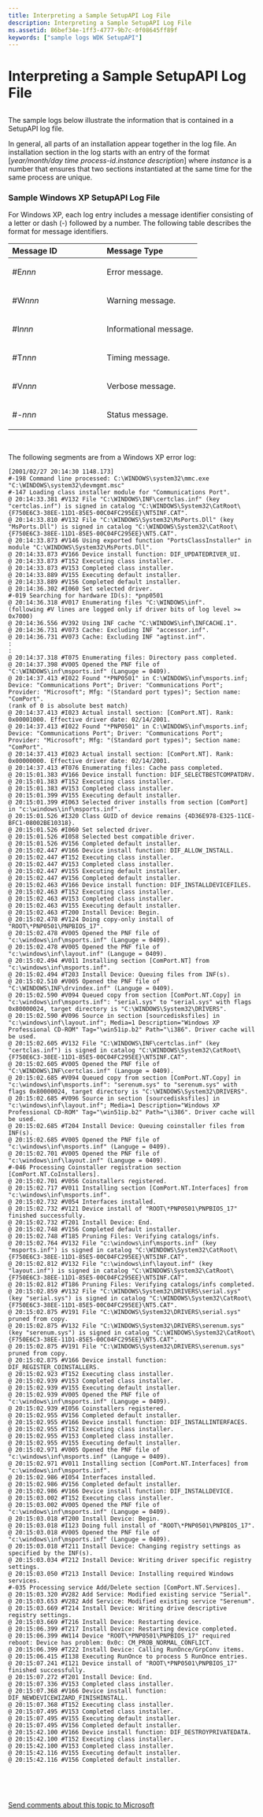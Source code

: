 ```yaml
---
title: Interpreting a Sample SetupAPI Log File
description: Interpreting a Sample SetupAPI Log File
ms.assetid: 86bef34e-1ff3-4777-9b7c-0f08645ff89f
keywords: ["sample logs WDK SetupAPI"]
---
```


# Interpreting a Sample SetupAPI Log File


## <a href="" id="ddk-interpreting-a-sample-setupapi-log-file-dg"></a>


The sample logs below illustrate the information that is contained in a SetupAPI log file.

In general, all parts of an installation appear together in the log file. An installation section in the log starts with an entry of the format \[*year/month/day time process-id.instance description*\] where *instance* is a number that ensures that two sections instantiated at the same time for the same process are unique.

### <a href="" id="ddk-sample-windows-xp-setupapi-log-file-dg"></a>Sample Windows XP SetupAPI Log File

For Windows XP, each log entry includes a message identifier consisting of a letter or dash (-) followed by a number. The following table describes the format for message identifiers.

<table>
<colgroup>
<col width="50%" />
<col width="50%" />
</colgroup>
<thead>
<tr class="header">
<th align="left">Message ID</th>
<th align="left">Message Type</th>
</tr>
</thead>
<tbody>
<tr class="odd">
<td align="left"><p>#E<em>nnn</em></p></td>
<td align="left"><p>Error message.</p></td>
</tr>
<tr class="even">
<td align="left"><p>#W<em>nnn</em></p></td>
<td align="left"><p>Warning message.</p></td>
</tr>
<tr class="odd">
<td align="left"><p>#I<em>nnn</em></p></td>
<td align="left"><p>Informational message.</p></td>
</tr>
<tr class="even">
<td align="left"><p>#T<em>nnn</em></p></td>
<td align="left"><p>Timing message.</p></td>
</tr>
<tr class="odd">
<td align="left"><p>#V<em>nnn</em></p></td>
<td align="left"><p>Verbose message.</p></td>
</tr>
<tr class="even">
<td align="left"><p>#-<em>nnn</em></p></td>
<td align="left"><p>Status message.</p></td>
</tr>
</tbody>
</table>

 

The following segments are from a Windows XP error log:

```
[2001/02/27 20:14:30 1148.173]
#-198 Command line processed: C:\WINDOWS\system32\mmc.exe "C:\WINDOWS\system32\devmgmt.msc" 
#-147 Loading class installer module for "Communications Port".
@ 20:14:33.381 #V132 File "C:\WINDOWS\INF\certclas.inf" (key "certclas.inf") is signed in catalog "C:\WINDOWS\System32\CatRoot\{F750E6C3-38EE-11D1-85E5-00C04FC295EE}\NT5INF.CAT".
@ 20:14:33.810 #V132 File "C:\WINDOWS\System32\MsPorts.Dll" (key "MsPorts.Dll") is signed in catalog "C:\WINDOWS\System32\CatRoot\{F750E6C3-38EE-11D1-85E5-00C04FC295EE}\NT5.CAT".
@ 20:14:33.873 #V146 Using exported function "PortsClassInstaller" in module "C:\WINDOWS\System32\MsPorts.Dll".
@ 20:14:33.873 #V166 Device install function: DIF_UPDATEDRIVER_UI.
@ 20:14:33.873 #T152 Executing class installer.
@ 20:14:33.873 #V153 Completed class installer.
@ 20:14:33.889 #V155 Executing default installer.
@ 20:14:33.889 #V156 Completed default installer.
@ 20:14:36.302 #I060 Set selected driver.
#-019 Searching for hardware ID(s): *pnp0501
@ 20:14:36.318 #V017 Enumerating files "C:\WINDOWS\inf".
(following #V lines are logged only if driver bits of log level >= 0x7000)
@ 20:14:36.556 #V392 Using INF cache "C:\WINDOWS\inf\INFCACHE.1".
@ 20:14:36.731 #V073 Cache: Excluding INF "accessor.inf".
@ 20:14:36.731 #V073 Cache: Excluding INF "agtinst.inf".
:
:
@ 20:14:37.318 #T075 Enumerating files: Directory pass completed.
@ 20:14:37.398 #V005 Opened the PNF file of "C:\WINDOWS\inf\msports.inf" (Languge = 0409).
@ 20:14:37.413 #I022 Found "*PNP0501" in C:\WINDOWS\inf\msports.inf; Device: "Communications Port"; Driver: "Communications Port"; Provider: "Microsoft"; Mfg: "(Standard port types)"; Section name: "ComPort".
(rank of 0 is absolute best match)
@ 20:14:37.413 #I023 Actual install section: [ComPort.NT]. Rank: 0x00001000. Effective driver date: 02/14/2001.
@ 20:14:37.413 #I022 Found "*PNP0501" in C:\WINDOWS\inf\msports.inf; Device: "Communications Port"; Driver: "Communications Port"; Provider: "Microsoft"; Mfg: "(Standard port types)"; Section name: "ComPort".
@ 20:14:37.413 #I023 Actual install section: [ComPort.NT]. Rank: 0x00000000. Effective driver date: 02/14/2001.
@ 20:14:37.413 #T076 Enumerating files: Cache pass completed.
@ 20:15:01.383 #V166 Device install function: DIF_SELECTBESTCOMPATDRV.
@ 20:15:01.383 #T152 Executing class installer.
@ 20:15:01.383 #V153 Completed class installer.
@ 20:15:01.399 #V155 Executing default installer.
@ 20:15:01.399 #I063 Selected driver installs from section [ComPort] in "c:\windows\inf\msports.inf".
@ 20:15:01.526 #I320 Class GUID of device remains {4D36E978-E325-11CE-BFC1-08002BE10318}.
@ 20:15:01.526 #I060 Set selected driver.
@ 20:15:01.526 #I058 Selected best compatible driver.
@ 20:15:01.526 #V156 Completed default installer.
@ 20:15:02.447 #V166 Device install function: DIF_ALLOW_INSTALL.
@ 20:15:02.447 #T152 Executing class installer.
@ 20:15:02.447 #V153 Completed class installer.
@ 20:15:02.447 #V155 Executing default installer.
@ 20:15:02.447 #V156 Completed default installer.
@ 20:15:02.463 #V166 Device install function: DIF_INSTALLDEVICEFILES.
@ 20:15:02.463 #T152 Executing class installer.
@ 20:15:02.463 #V153 Completed class installer.
@ 20:15:02.463 #V155 Executing default installer.
@ 20:15:02.463 #T200 Install Device: Begin.
@ 20:15:02.478 #V124 Doing copy-only install of "ROOT\*PNP0501\PNPBIOS_17".
@ 20:15:02.478 #V005 Opened the PNF file of "c:\windows\inf\msports.inf" (Languge = 0409).
@ 20:15:02.478 #V005 Opened the PNF file of "c:\windows\inf\layout.inf" (Languge = 0409).
@ 20:15:02.494 #V011 Installing section [ComPort.NT] from "c:\windows\inf\msports.inf".
@ 20:15:02.494 #T203 Install Device: Queuing files from INF(s).
@ 20:15:02.510 #V005 Opened the PNF file of "C:\WINDOWS\INF\drvindex.inf" (Languge = 0409).
@ 20:15:02.590 #V094 Queued copy from section [ComPort.NT.Copy] in "c:\windows\inf\msports.inf": "serial.sys" to "serial.sys" with flags 0x80000024, target directory is "C:\WINDOWS\System32\DRIVERS".
@ 20:15:02.590 #V096 Source in section [sourcedisksfiles] in "c:\windows\inf\layout.inf"; Media=1 Description="Windows XP Professional CD-ROM" Tag="\win51ip.b2" Path="\i386". Driver cache will be used.
@ 20:15:02.605 #V132 File "C:\WINDOWS\INF\certclas.inf" (key "certclas.inf") is signed in catalog "C:\WINDOWS\System32\CatRoot\{F750E6C3-38EE-11D1-85E5-00C04FC295EE}\NT5INF.CAT".
@ 20:15:02.605 #V005 Opened the PNF file of "C:\WINDOWS\INF\certclas.inf" (Languge = 0409).
@ 20:15:02.685 #V094 Queued copy from section [ComPort.NT.Copy] in "c:\windows\inf\msports.inf": "serenum.sys" to "serenum.sys" with flags 0x80000024, target directory is "C:\WINDOWS\System32\DRIVERS".
@ 20:15:02.685 #V096 Source in section [sourcedisksfiles] in "c:\windows\inf\layout.inf"; Media=1 Description="Windows XP Professional CD-ROM" Tag="\win51ip.b2" Path="\i386". Driver cache will be used.
@ 20:15:02.685 #T204 Install Device: Queuing coinstaller files from INF(s).
@ 20:15:02.685 #V005 Opened the PNF file of "c:\windows\inf\msports.inf" (Languge = 0409).
@ 20:15:02.701 #V005 Opened the PNF file of "c:\windows\inf\layout.inf" (Languge = 0409).
#-046 Processing Coinstaller registration section [ComPort.NT.CoInstallers].
@ 20:15:02.701 #V056 Coinstallers registered.
@ 20:15:02.717 #V011 Installing section [ComPort.NT.Interfaces] from "c:\windows\inf\msports.inf".
@ 20:15:02.732 #V054 Interfaces installed.
@ 20:15:02.732 #V121 Device install of "ROOT\*PNP0501\PNPBIOS_17" finished successfully.
@ 20:15:02.732 #T201 Install Device: End.
@ 20:15:02.748 #V156 Completed default installer.
@ 20:15:02.748 #T185 Pruning Files: Verifying catalogs/infs.
@ 20:15:02.764 #V132 File "c:\windows\inf\msports.inf" (key "msports.inf") is signed in catalog "C:\WINDOWS\System32\CatRoot\{F750E6C3-38EE-11D1-85E5-00C04FC295EE}\NT5INF.CAT".
@ 20:15:02.812 #V132 File "c:\windows\inf\layout.inf" (key "layout.inf") is signed in catalog "C:\WINDOWS\System32\CatRoot\{F750E6C3-38EE-11D1-85E5-00C04FC295EE}\NT5INF.CAT".
@ 20:15:02.812 #T186 Pruning Files: Verifying catalogs/infs completed.
@ 20:15:02.859 #V132 File "C:\WINDOWS\System32\DRIVERS\serial.sys" (key "serial.sys") is signed in catalog "C:\WINDOWS\System32\CatRoot\{F750E6C3-38EE-11D1-85E5-00C04FC295EE}\NT5.CAT".
@ 20:15:02.875 #V191 File "C:\WINDOWS\System32\DRIVERS\serial.sys" pruned from copy.
@ 20:15:02.875 #V132 File "C:\WINDOWS\System32\DRIVERS\serenum.sys" (key "serenum.sys") is signed in catalog "C:\WINDOWS\System32\CatRoot\{F750E6C3-38EE-11D1-85E5-00C04FC295EE}\NT5.CAT".
@ 20:15:02.875 #V191 File "C:\WINDOWS\System32\DRIVERS\serenum.sys" pruned from copy.
@ 20:15:02.875 #V166 Device install function: DIF_REGISTER_COINSTALLERS.
@ 20:15:02.923 #T152 Executing class installer.
@ 20:15:02.939 #V153 Completed class installer.
@ 20:15:02.939 #V155 Executing default installer.
@ 20:15:02.939 #V005 Opened the PNF file of "c:\windows\inf\msports.inf" (Languge = 0409).
@ 20:15:02.939 #I056 Coinstallers registered.
@ 20:15:02.955 #V156 Completed default installer.
@ 20:15:02.955 #V166 Device install function: DIF_INSTALLINTERFACES.
@ 20:15:02.955 #T152 Executing class installer.
@ 20:15:02.955 #V153 Completed class installer.
@ 20:15:02.955 #V155 Executing default installer.
@ 20:15:02.971 #V005 Opened the PNF file of "c:\windows\inf\msports.inf" (Languge = 0409).
@ 20:15:02.971 #V011 Installing section [ComPort.NT.Interfaces] from "c:\windows\inf\msports.inf".
@ 20:15:02.986 #I054 Interfaces installed.
@ 20:15:02.986 #V156 Completed default installer.
@ 20:15:02.986 #V166 Device install function: DIF_INSTALLDEVICE.
@ 20:15:03.002 #T152 Executing class installer.
@ 20:15:03.002 #V005 Opened the PNF file of "c:\windows\inf\msports.inf" (Languge = 0409).
@ 20:15:03.018 #T200 Install Device: Begin.
@ 20:15:03.018 #I123 Doing full install of "ROOT\*PNP0501\PNPBIOS_17".
@ 20:15:03.018 #V005 Opened the PNF file of "c:\windows\inf\msports.inf" (Languge = 0409).
@ 20:15:03.018 #T211 Install Device: Changing registry settings as specified by the INF(s).
@ 20:15:03.034 #T212 Install Device: Writing driver specific registry settings.
@ 20:15:03.050 #T213 Install Device: Installing required Windows services.
#-035 Processing service Add/Delete section [ComPort.NT.Services].
@ 20:15:03.320 #V282 Add Service: Modified existing service "Serial".
@ 20:15:03.653 #V282 Add Service: Modified existing service "Serenum".
@ 20:15:03.669 #T214 Install Device: Writing drive descriptive registry settings.
@ 20:15:03.669 #T216 Install Device: Restarting device.
@ 20:15:06.399 #T217 Install Device: Restarting device completed.
@ 20:15:06.399 #W114 Device "ROOT\*PNP0501\PNPBIOS_17" required reboot: Device has problem: 0x0c: CM_PROB_NORMAL_CONFLICT.
@ 20:15:06.399 #T222 Install Device: Calling RunOnce/GrpConv items.
@ 20:15:06.415 #I138 Executing RunOnce to process 5 RunOnce entries.
@ 20:15:07.241 #I121 Device install of "ROOT\*PNP0501\PNPBIOS_17" finished successfully.
@ 20:15:07.272 #T201 Install Device: End.
@ 20:15:07.336 #V153 Completed class installer.
@ 20:15:07.368 #V166 Device install function: DIF_NEWDEVICEWIZARD_FINISHINSTALL.
@ 20:15:07.368 #T152 Executing class installer.
@ 20:15:07.495 #V153 Completed class installer.
@ 20:15:07.495 #V155 Executing default installer.
@ 20:15:07.495 #V156 Completed default installer.
@ 20:15:42.100 #V166 Device install function: DIF_DESTROYPRIVATEDATA.
@ 20:15:42.100 #T152 Executing class installer.
@ 20:15:42.100 #V153 Completed class installer.
@ 20:15:42.116 #V155 Executing default installer.
@ 20:15:42.116 #V156 Completed default installer.
```

 

 

[Send comments about this topic to Microsoft](mailto:wsddocfb@microsoft.com?subject=Documentation%20feedback%20%5Bdevinst\devinst%5D:%20Interpreting%20a%20Sample%20SetupAPI%20Log%20File%20%20RELEASE:%20%287/22/2016%29&body=%0A%0APRIVACY%20STATEMENT%0A%0AWe%20use%20your%20feedback%20to%20improve%20the%20documentation.%20We%20don't%20use%20your%20email%20address%20for%20any%20other%20purpose,%20and%20we'll%20remove%20your%20email%20address%20from%20our%20system%20after%20the%20issue%20that%20you're%20reporting%20is%20fixed.%20While%20we're%20working%20to%20fix%20this%20issue,%20we%20might%20send%20you%20an%20email%20message%20to%20ask%20for%20more%20info.%20Later,%20we%20might%20also%20send%20you%20an%20email%20message%20to%20let%20you%20know%20that%20we've%20addressed%20your%20feedback.%0A%0AFor%20more%20info%20about%20Microsoft's%20privacy%20policy,%20see%20http://privacy.microsoft.com/default.aspx. "Send comments about this topic to Microsoft")




